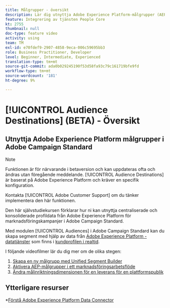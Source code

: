 ```yaml
---
title: Målgrupper - översikt
description: Lär dig utnyttja Adobe Experience Platform-målgrupper (AEP) i Adobe Campaign Standard (ACS)
feature: Integrering av tjänsten People Core
kt: 2755
thumbnail: null
doc-type: feature video
activity: using
team: TM
exl-id: e70fdef9-2907-4858-9eca-006c59695bb3
role: Business Practitioner, Developer
level: Beginner, Intermediate, Experienced
translation-type: tm+mt
source-git-commit: ada0b029245190f53d58fa93c79c161719bfe9fd
workflow-type: tm+mt
source-wordcount: '181'
ht-degree: 9%

---
```


# [!UICONTROL Audience Destinations] (BETA) - Översikt

## Utnyttja Adobe Experience Platform målgrupper i Adobe Campaign Standard

>[!NOTE]
>
>Funktionen är för närvarande i betaversion och kan uppdateras ofta och ändras utan föregående meddelande. [!UICONTROL Audience Destinations] är baserat på Adobe Experience Platform och kräver en specifik konfiguration.
>
>Kontakta [!UICONTROL Adobe Customer Support] om du tänker implementera den här funktionen.


Den här självstudiekursen förklarar hur ni kan utnyttja centraliserade och konsoliderade profildata från Adobe Experience Platform för marknadsföringskampanjer i Adobe Campaign Standard.

Med modulen [!UICONTROL Audiences] i Adobe Campaign Standard kan du skapa segment med hjälp av data från [Adobe Experience Platform - datatjänster](https://www.adobe.io/apis/experienceplatform/home/services.html) som finns i [kundprofilen i realtid](https://docs.adobe.com/content/help/en/platform-learn/tutorials/profiles/understanding-the-real-time-customer-profile.html).

I följande videofilmer lär du dig mer om de olika stegen:

1. [Skapa en ny målgrupp med Unified Segment Builder](/help/profiles-and-audiences/audience-destinations/creating-audiences-using-segment-builder.md)
2. [Aktivera AEP-målgrupper i ett marknadsföringsarbetsflöde](/help/profiles-and-audiences/audience-destinations/activating-aep-audiences.md)
3. [Ändra målinriktningsdimensionen för en leverans för en plattformspublik](/help/profiles-and-audiences/audience-destinations/changing-targeting-dimension.md)

## Ytterligare resurser

*[Förstå Adobe Experience Platform Data Connector](/help/administrating/adobe-experience-platform-data-connector/understanding-the-adobe-experience-platform-data-connector.md)
